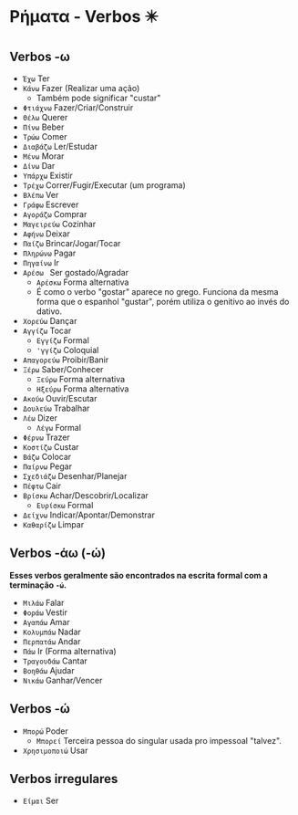 # Ρήματα - Verbos ✴️

## Verbos -ω

-   `Έχω` Ter
-   `Κάνω` Fazer (Realizar uma ação)
    -   Também pode significar "custar"
-   `Φτιάχνω` Fazer/Criar/Construir
-   `Θέλω` Querer
-   `Πίνω` Beber
-   `Τρώω` Comer
-   `Διαβάζω` Ler/Estudar
-   `Μένω` Morar
-   `Δίνω` Dar
-   `Υπάρχω` Existir
-   `Τρέχω` Correr/Fugir/Executar (um programa)
-   `Βλέπω` Ver
-   `Γράφω` Escrever
-   `Αγοράζω` Comprar
-   `Μαγειρεύω` Cozinhar
-   `Αφήνω` Deixar
-   `Παίζω` Brincar/Jogar/Tocar
-   `Πληρώνω` Pagar
-   `Πηγαίνω` Ir
-   `Αρέσω ` Ser gostado/Agradar
    -   `Αρέσκω` Forma alternativa
    -   É como o verbo "gostar" aparece no grego. Funciona da mesma forma que o espanhol "gustar", porém utiliza o genitivo ao invés do dativo.
-   `Χορεύω` Dançar
-   `Αγγίζω` Tocar
    -   `Εγγίζω` Formal
    -   `'γγίζω` Coloquial
-   `Απαγορεύω` Proibir/Banir
-   `Ξέρω` Saber/Conhecer
    -   `Ξεύρω` Forma alternativa
    -   `Ηξεύρω` Forma alternativa
-   `Ακούω` Ouvir/Escutar
-   `Δουλεύω` Trabalhar
-   `Λέω` Dizer
    -   `Λέγω` Formal
-   `Φέρνω` Trazer
-   `Κοστίζω` Custar
-   `Βάζω` Colocar
-   `Παίρνω` Pegar
-   `Σχεδιάζω` Desenhar/Planejar
-   `Πέφτω` Cair
-   `Βρίσκω` Achar/Descobrir/Localizar
    -   `Ευρίσκω` Formal
-   `Δείχνω` Indicar/Apontar/Demonstrar
-   `Καθαρίζω` Limpar

## Verbos -άω (-ώ)

**Esses verbos geralmente são encontrados na escrita formal com a terminação `-ώ`.**

-   `Μιλάω` Falar
-   `Φοράω` Vestir
-   `Αγαπάω` Amar
-   `Kολυμπάω` Nadar
-   `Περπατάω` Andar
-   `Πάω` Ir (Forma alternativa)
-   `Τραγουδάω` Cantar
-   `Βοηθάω` Ajudar
-   `Νικάω` Ganhar/Vencer

## Verbos -ώ

-   `Μπορώ` Poder
    -   `Μπορεί` Terceira pessoa do singular usada pro impessoal "talvez".
-   `Χρησιμοποιώ` Usar

## Verbos irregulares

-   `Είμαι` Ser
